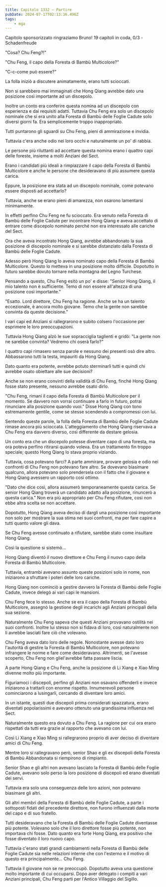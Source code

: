 ```yaml
---
title: Capitolo 1332 – Partire
pubDate: 2024-07-17T02:13:16.496Z
tags:
    - mga
---
```



Capitolo sponsorizzato ringraziamo Bruno!
19 capitoli in coda, 0/3
-Schadenfreude


"Cosa? Chu Feng?!"


"Chu Feng, il capo della Foresta di Bambù Multicolore?"


"C-c-come può essere?"


La folla iniziò a discutere animatamente, erano tutti scioccati.


Non si sarebbero mai immaginati che Hong Qiang avrebbe dato una posizione così importante ad un discepolo.


Inoltre un conto era conferire questa nomina ad un discepolo con esperienza e dai requisiti adatti. Tuttavia Chu Feng era solo un discepolo nominale che si era unito alla Foresta di Bambù delle Foglie Cadute solo diversi giorni fa. Era semplicemente troppo inappropriato.


Tutti puntarono gli sguardi su Chu Feng, pieni di ammirazione e invidia.


Tuttavia c'era anche odio nei loro occhi e naturalmente un po' di rabbia.


Le persone più riluttanti ad accettare questa nomina erano i quattro capi delle foreste, insieme a molti Anziani del Sect.


Erano i candidati più ideali a rimpiazzare il capo della Foresta di Bambù Multicolore e anche le persone che desideravano di più assumere questa carica.


Eppure, la posizione era stata ad un discepolo nominale, come potevano essere disposti ad accettarlo?


Tuttavia, anche se erano pieni di amarezza, non osarono lamentarsi minimamente.


In effetti perfino Chu Feng ne fu scioccato. Era venuto nella Foresta di Bambù delle Foglie Cadute per incontrare Hong Qiang e aveva accettato di entrare come discepolo nominato perché non era interessato alle cariche del Sect.


Ora che aveva incontrato Hong Qiang, avrebbe abbandonato la sua posizione di discepolo nominale e si sarebbe distanziato dalla Foresta di Bambù delle Foglie Cadute.


Adesso però Hong Qiang lo aveva nominato capo della Foresta di Bambù Multicolore. Questo lo metteva in una posizione molto difficile. Dopotutto in futuro sarebbe dovuto tornare nella montagna del Legno Turchese.


Pensando a questo, Chu Feng esitò un po' e disse: "Senior Hong Qiang, il mio talento non è sufficiente. Temo di non essere all'altezza di una posizione così importante."


"Esatto. Lord direttore, Chu Feng ha ragione. Anche se ha un talento eccezionale, è ancora molto giovane. Temo che la gente non sarebbe convinta da queste decisione."


I vari capi ed Anziani si rallegrarono e subito colsero l'occasione per esprimere le loro preoccupazioni.


Tuttavia Hong Qiang alzò le sue sopracciglia taglienti e gridò: "La gente non ne sarebbe convinta? Vedremo chi oserà farlo?"


I quattro capi rimasero senza parole e nessuno dei presenti osò dire altro. Abbassarono tutti la testa, impauriti da Hong Qiang.


Dato quanto era potente, avrebbe potuto sterminarli tutti e quindi chi avrebbe osato obiettare alle sue decisioni?


Anche se non erano convinti della validità di Chu Feng, finché Hong Qiang fosse stato presente, nessuno avrebbe osato dirlo.


"Chu Feng, rimani il capo della Foresta di Bambù Multicolore per il momento. Se davvero non vorrai continuare a farlo in futuro, potrai rinunciare alla posizione quando vuoi." Disse Hong Qiang con tono estremamente gentile, come se stesse scendendo a compromessi con lui.


Sentendo queste parole, la folla della Foresta di Bambù delle Foglie Cadute rimase ancora più scioccata. L'atteggiamento che Hong Qiang riservava a Chu Feng era davvero diverso, così differente da destare gelosia.


Un conto era che un discepolo potesse diventare capo di una foresta, ma ora poteva perfino ritirarsi quando voleva. Era un trattamento fin troppo speciale; questo Hong Qiang lo stava proprio viziando.


Tuttavia, cosa potevano farci? A parte ammirare, provare gelosia e odio nei confronti di Chu Feng non potevano fare altro. Se dovevano biasimare qualcuno, allora potevano solo prendersela con il fatto che il giovane e Hong Qiang avessero un rapporto così ottimo.


"Dato che dice così, allora assumerò temporaneamente questa carica. Se senior Hong Qiang troverà un candidato adatto alla posizione, rinuncerò a questa carica." Non era più appropriato per Chu Feng rifiutare, così non ebbe altra scelta se non accettare.


Dopotutto, Hong Qiang aveva deciso di dargli una posizione così importante non solo per mostrare la sua stima nei suoi confronti, ma per fare capire a tutti quanto valore gli dava.


Se Chu Feng avesse continuato a rifiutare, sarebbe stato come insultare Hong Qiang.


Così la questione si sistemò...


Hong Qiang diventò il nuovo direttore e Chu Feng il nuovo capo della Foresta di Bambù Multicolore.


Tuttavia, entrambi avevano assunto queste posizioni solo in nome, non iniziarono a sfruttare i poteri delle loro cariche.


Hong Qiang non cominciò a gestire davvero la Foresta di Bambù delle Foglie Cadute, invece delegò ai vari capi le mansioni.


Chu Feng fece lo stesso. Anche se era il capo della Foresta di Bambù Multicolore, assegnò la gestione degli incarichi agli Anziani principali della sua sezione.


Naturalmente Chu Feng sapeva che questi Anziani provavano ostilità nei suoi confronti. Inoltre lui stesso non si fidava di loro, così naturalmente non li avrebbe lasciati fare ciò che volevano.


Chu Feng aveva dato loro delle regole. Nonostante avesse dato loro l'autorità di gestire la Foresta di Bambù Multicolore, non potevano infrangere le norme e fare come desideravano. Altrimenti, se l'avesse scoperto, Chu Feng non gliel'avrebbe fatta passare liscia.


A parte Hong Qiang e Chu Feng, anche la posizione di Li Xiang e Xiao Ming divenne molto più importante.


Figuriamoci i discepoli, perfino gli Anziani non osavano offenderli e invece iniziarono a trattarli con enorme rispetto. Innumerevoli persone cominciarono a lusingarli, cercando di diventare loro amici.


In un istante, questi due discepoli prima considerati spazzatura, erano diventati popolarissimi e avevano ottenuto una grandissima influenza nel Sect.


Naturalmente questo era dovuto a Chu Feng. La ragione per cui ora erano rispettati da tutti era grazie al rapporto che avevano con lui.


Così Li Xiang e Xiao Ming si rallegrarono proprio di aver deciso di diventare amici di Chu Feng.


Mentre loro si rallegravano però, senior Shao e gli ex discepoli della Foresta di Bambù Abbandonata si riempirono di rimpianto.


Senior Shao e gli altri non avevano lasciato la Foresta di Bambù delle Foglie Cadute, avevano solo perso la loro posizione di discepoli ed erano diventati dei servi.


Tuttavia era solo una conseguenza delle loro azioni, non potevano biasimare gli altri.


Gli altri membri della Foresta di Bambù delle Foglie Cadute, a parte i sottoposti fidati del precedente direttore, non furono influenzati dalla morte del capo e di suo fratello.


Tutti desideravano che la Foresta di Bambù delle Foglie Cadute diventasse più potente. Volevano solo che il loro direttore fosse più potente, non importava chi fosse. Dato quanto era forte Hong Qiang, era positivo che fosse diventato il loro nuovo capo.


Tuttavia c'erano stati grandi cambiamenti nella Foresta di Bambù delle Foglie Cadute sia nelle relazioni interne che con l'esterno e il motivo di questo era principalmente... Chu Feng.


Tuttavia il giovane non se ne preoccupò. Dopotutto aveva una questione molto importante di cui occuparsi. Dopo aver delegato i compiti a vari Anziani principali, Chu Feng partì per l'Antico Villaggio del Sigillo.
                                


                                



